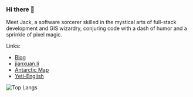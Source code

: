 ### Hi there 👋

Meet Jack, a software sorcerer skilled in the mystical arts of full-stack development and GIS wizardry, conjuring code with a dash of humor and a sprinkle of pixel magic.

Links:

* [Blog](https://freeyeti.net)
* [jianxuan.li](https://jianxuan.li)
* [Antarctic Map](https://antarctic.freeyeti.net/)
* [Yeti-English](https://yetien.com)

![Top Langs](https://github-readme-stats.vercel.app/api/top-langs/?username=Jianxuan-Li&layout=compact&theme=graywhite)
